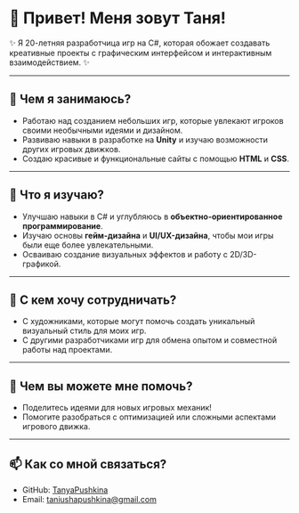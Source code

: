 # 👋 Привет! Меня зовут Таня!

✨ Я 20-летняя разработчица игр на C#, которая обожает создавать креативные проекты с графическим интерфейсом и интерактивным взаимодействием. ✨  

---

## 🔭 Чем я занимаюсь?
- Работаю над созданием небольших игр, которые увлекают игроков своими необычными идеями и дизайном.  
- Развиваю навыки в разработке на **Unity** и изучаю возможности других игровых движков.  
- Создаю красивые и функциональные сайты с помощью **HTML** и **CSS**.
---

## 🌱 Что я изучаю?
- Улучшаю навыки в C# и углубляюсь в **объектно-ориентированное программирование**.  
- Изучаю основы **гейм-дизайна** и **UI/UX-дизайна**, чтобы мои игры были еще более увлекательными.  
- Осваиваю создание визуальных эффектов и работу с 2D/3D-графикой.  

---

## 🤝 С кем хочу сотрудничать?
- С художниками, которые могут помочь создать уникальный визуальный стиль для моих игр.  
- С другими разработчиками игр для обмена опытом и совместной работы над проектами.  

---

## 🤔 Чем вы можете мне помочь?
- Поделитесь идеями для новых игровых механик!  
- Помогите разобраться с оптимизацией или сложными аспектами игрового движка.  

---
 
## 📫 Как со мной связаться?
- GitHub: [TanyaPushkina](https://github.com/TanyaPushkina)  
- Email: taniushapushkina@gmail.com
